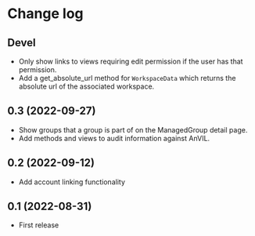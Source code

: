 # Change log

## Devel

- Only show links to views requiring edit permission if the user has that permission.
- Add a get_absolute_url method for `WorkspaceData` which returns the absolute url of the associated workspace.

## 0.3 (2022-09-27)

- Show groups that a group is part of on the ManagedGroup detail page.
- Add methods and views to audit information against AnVIL.

## 0.2 (2022-09-12)

- Add account linking functionality

## 0.1 (2022-08-31)

- First release
